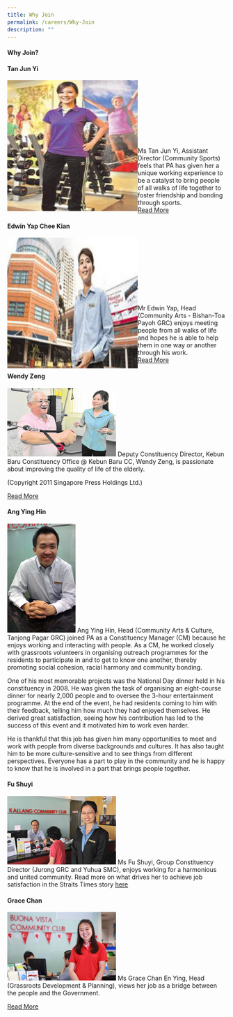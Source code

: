 ```yaml
---
title: Why Join
permalink: /careers/Why-Join
description: ""
---
```

#### Why Join?

#### Tan Jun Yi <br>
  <img style="height:300px;width:300px"  align="left" src="/images/Careers/Tan%20Jun%20Yi.jpg"><br><br><br><br><br><br><br><br><br>
Ms Tan Jun Yi, Assistant Director (Community Sports) feels that PA has given her a unique working experience to be a catalyst to bring people of all walks of life together to foster friendship and bonding through sports.<br>
[Read More](/files/Careers/story-tan-jun-yi.pdf)

#### Edwin Yap Chee Kian <br>
 <img style="height:300px;width:300px"  align="left" src="/images/Careers/Edwin%20Yap%20Chee%20Kian.png"><br><br><br><br><br><br><br><br><br>
Mr Edwin Yap, Head (Community Arts - Bishan-Toa Payoh GRC) enjoys meeting people from all walks of life and hopes he is able to help them in one way or another through his work.<br>
[Read More](/files/Careers/story-edwin-yap-chee-kian.pdf)

#### Wendy Zeng<br>
![](/images/Careers/Wendy%20Zeng.jpg)
Deputy Constituency Director, Kebun Baru Constituency Office @ Kebun Baru CC, Wendy Zeng, is passionate about improving the quality of life of the elderly. 

(Copyright 2011 Singapore Press Holdings Ltd.)

[Read More](/files/Careers/story-wendy-zeng.pdf)

#### Ang Ying Hin<br>
![](/images/Careers/Ang%20Ying%20Hin.png)
 Ang Ying Hin, Head (Community Arts & Culture, Tanjong Pagar GRC) joined PA as a Constituency Manager (CM) because he enjoys working and interacting with people. As a CM, he worked closely with grassroots volunteers in organising outreach programmes for the residents to participate in and to get to know one another, thereby promoting social cohesion, racial harmony and community bonding.

One of his most memorable projects was the National Day dinner held in his constituency in 2008. He was given the task of organising an eight-course dinner for nearly 2,000 people and to oversee the 3-hour entertainment programme. At the end of the event, he had residents coming to him with their feedback, telling him how much they had enjoyed themselves. He derived great satisfaction, seeing how his contribution has led to the success of this event and it motivated him to work even harder.

He is thankful that this job has given him many opportunities to meet and work with people from diverse backgrounds and cultures. It has also taught him to be more culture-sensitive and to see things from different perspectives. Everyone has a part to play in the community and he is happy to know that he is involved in a part that brings people together.


#### Fu Shuyi<br>
![](/images/Careers/Fu%20Shuyi.jpg)
 Ms Fu Shuyi, Group Constituency Director (Jurong GRC and Yuhua SMC), enjoys working for a harmonious and united community. Read more on what drives her to achieve job satisfaction in the Straits Times story [here](/files/Careers/story-fu-shuyi.pdf)

#### Grace Chan<br>
![](/images/Careers/Grace%20Chan.png)
Ms Grace Chan En Ying, Head (Grassroots Development & Planning), views her job as a bridge between the people and the Government. <br>

[Read More](/files/Careers/story-grace-chan.pdf)